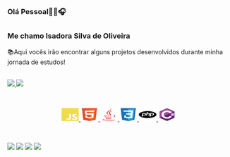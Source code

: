### Olá Pessoal🤍💭🎧
##
### Me chamo Isadora Silva de Oliveira 
📚Aqui vocês irão encontrar alguns projetos desenvolvidos durante minha jornada de estudos!

<div> <br>
  <a href="https://github.com/IsinhaSilva">
  <img heigth="180em" src="https://github-readme-stats.vercel.app/api?username=IsinhaSilva&show_icons=true&theme=radical&include_all_commits=true&count_private=true"/>
  <img heigth="180em" src="https://github-readme-stats.vercel.app/api/top-langs/?username=IsinhaSilva&layout=compact&langs_count=16&theme=radical"/>
</div>

##

<div align="center" style="display: inline_block"><br>

  <img align="" alt="Isa-Js" height="30" width="40" src="https://raw.githubusercontent.com/devicons/devicon/master/icons/javascript/javascript-plain.svg">
  <img align="" alt="Isa-HTML" height="30" width="40" src="https://raw.githubusercontent.com/devicons/devicon/master/icons/html5/html5-original.svg">
  <img align="" alt="Isa-Ja" height="30" width="40" src="https://raw.githubusercontent.com/devicons/devicon/master/icons/java/java-plain.svg">
  <img align="" alt="Isa-CSS" height="30" width="40" src="https://raw.githubusercontent.com/devicons/devicon/master/icons/css3/css3-original.svg">
  <img align="" alt="Isa-php" height="30" width="40" src="https://raw.githubusercontent.com/devicons/devicon/master/icons/php/php-plain.svg">
  <img align="" alt="Isa-Csharp" height="30" width="40" src="https://raw.githubusercontent.com/devicons/devicon/master/icons/csharp/csharp-original.svg">

</div>

##
<div> 
 <br>
  <a href="https://instagram.com/ok.isax" target="_blank"><img src="https://img.shields.io/badge/-Instagram-%23E4405F?style=for-the-badge&logo=instagram&logoColor=white" target="_blank"></a>
 <a href="https://discord.com/channels/@me" target="_blank"><img src="https://img.shields.io/badge/Discord-7289DA?style=for-the-badge&logo=discord&logoColor=white" target="_blank"></a> 
  <a href = "mailto:isasilva123pptc@gmail.com"><img src="https://img.shields.io/badge/-Gmail-%23333?style=for-the-badge&logo=gmail&logoColor=white" target="_blank"></a>
  <a href="https://www.linkedin.com/in/isadora-oliveira-921922259/" target="_blank"><img src="https://img.shields.io/badge/-LinkedIn-%230077B5?style=for-the-badge&logo=linkedin&logoColor=white" target="_blank"></a> 
  
</div>

